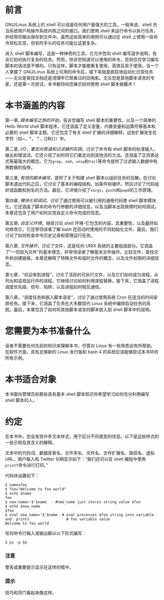 # 前言

GNU/Linux 系统上的 shell 可以说是任何用户最强大的工具。一般来说，shell 充当系统用户和操作系统内核之间的接口。我们使用 shell 来运行命令以执行任务，并经常将输出保存到文件中。虽然这些简单的用例可以通过在 shell 上使用一些命令轻松实现，但有时手头的任务可能比这更复杂。

进入 shell 脚本编写，这是一种神奇的工具，它允许您向 shell 编写逐步说明，告诉它如何执行复杂的任务。然而，除非您知道可以使用的命令，否则仅仅学习编写脚本的语法是不够的。只有这样，脚本才能被重复使用，高效且易于使用。当一个人掌握了 GNU/Linux 系统上可用的命令后，接下来就是疯狂地自动化日常任务——无论是查找文档还是清理早已观看过的旧电影。无论您是其他脚本语言的专家，还是第一次尝试，本书都将向您展示如何使用 shell 脚本做魔术！

# 本书涵盖的内容

第一章, *脚本编写之旅的开始*，告诉您编写 shell 脚本的重要性，以及一个简单的 Hello World shell 脚本程序。它还涵盖了定义变量，内置变量和运算符等基本和必要的 shell 脚本主题。它还包含了有关 shell 扩展的详细解释，这些扩展发生在字符（如~，*，？，[]和{}）中。

第二章, *I/O，重定向管道和过滤器的实践*，讨论了命令和 shell 脚本的标准输入，输出和错误流。它还介绍了如何将它们重定向到其他流的方法。还涵盖了正则表达式等最强大的概念。它为`grep`，`sed`，`uniq`和`tail`等命令提供了过滤输入数据中有用数据的指导。

第三章, *有效的脚本编写*，提供了关于构建 shell 脚本以组织任务的见解。在讨论脚本退出代码之后，它讨论了基本的编程结构，如条件和循环。然后讨论了代码组织成函数和别名的方法。最后，它详细介绍了`xargs`，`pushd`和`popd`的工作原理。

第四章, *模块化和调试*，讨论了通过使用可以被引用的通用代码使 shell 脚本模块化。它还涵盖了脚本的命令行参数的详细信息，以及当脚本出现故障时如何调试。本章还包含了用户如何实现自定义命令完成的信息。

第五章, *自定义环境*，继续讨论 shell 环境-它包含的内容，其重要性，以及最终如何修改它。它还带领读者了解 bash 在启动时使用的不同初始化文件。最后，我们讨论了如何检查命令历史记录和管理运行任务。

第六章, *文件操作*，讨论了文件，这是任何 UNIX 系统的主要组成部分。它涵盖了“一切皆为文件”的基本理念，并带领读者了解基本文件操作，比较文件，查找文件和创建链接。本章还解释了特殊文件和临时文件的概念，以及文件权限的详细信息。

第七章，“欢迎来到进程”，讨论了活跃的可执行文件，以及它们如何成为进程。从列出和监视运行中的进程，它继续讨论如何利用进程替换。接下来，它涵盖了进程调度优先级、信号、陷阱，以及进程如何相互通信。

第八章，“调度任务和嵌入脚本语言”，讨论了通过使用系统 Cron 在适当的时间安排任务。接下来，它涵盖了负责在大多数现代 Linux 系统中编排启动任务的系统。最后，本章包含了如何将其他脚本语言的脚本嵌入到 shell 脚本中的说明。

# 您需要为本书准备什么

读者不需要任何先前的知识来理解本书，尽管对 Linux 有一些熟悉会有所帮助。在软件方面，具有足够新的 Linux 发行版和 bash 4 的系统应该能够尝试本书中的所有示例。

# 本书适合对象

本书面向管理员和那些具有基本 shell 脚本知识并希望学习如何充分利用编写 shell 脚本的人。

# 约定

在本书中，您会发现许多文本样式，用于区分不同类型的信息。以下是这些样式的一些示例及其含义的解释。

文本中的代码词、数据库表名、文件夹名、文件名、文件扩展名、路径名、虚拟 URL、用户输入和 Twitter 句柄显示如下：“我们还可以在 shell 编程中使用`printf`命令进行打印。”

代码块设置如下：

```
$ name=foo
$ foo="Welcome to foo world"
$ echo $name
foo
$ new_name='$'$name    #new_name just stores string value $foo
$ echo $new_name
$foo
$ eval new_name='$'$name  # eval processes $foo string into variable and  prints                 # foo variable value
Welcome to foo world
```

任何命令行输入或输出都以以下形式编写：

```
$ ps -p $$

```

### 注意

警告或重要提示显示在这样的框中。

### 提示

技巧和窍门看起来像这样。
